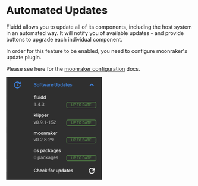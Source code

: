 # Automated Updates

Fluidd allows you to update all of its components, including the host system in an automated way.
It will notify you of available updates - and provide buttons to upgrade each individual component.

In order for this feature to be enabled, you need to configure moonraker's update plugin.

Please see here for the [moonraker configuration](../setup/moonraker.md) docs.

![screenshot](../images/automated-updates.png)

